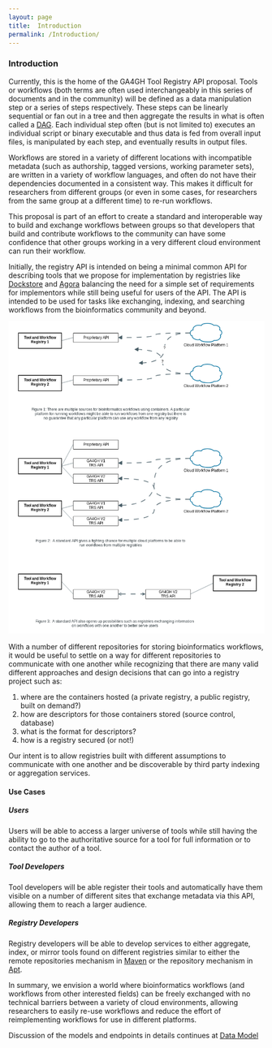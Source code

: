 ```yaml
---
layout: page
title:  Introduction
permalink: /Introduction/
---
```

### Introduction

Currently, this is the home of the GA4GH Tool Registry API proposal. Tools or workflows (both terms are often used interchangeably in this series of documents and in the community) will be defined as a data manipulation step or a series of steps respectively. These steps can be linearly sequential or fan out in a tree and then aggregate the results in what is often called a [DAG](https://en.wikipedia.org/wiki/Directed_acyclic_graph). Each individual step often (but is not limited to) executes an individual script or binary executable and thus data is fed from overall input files, is manipulated by each step, and eventually results in output files.  

Workflows are stored in a variety of different locations with incompatible metadata (such as authorship, tagged versions, working parameter sets), are written in a variety of workflow languages, and often do not have their dependencies documented in a consistent way. This makes it difficult for researchers from different groups (or even in some cases, for researchers from the same group at a different time) to re-run workflows. 

This proposal is part of an effort to create a standard and interoperable way to build and exchange workflows between groups so that developers that build and contribute workflows to the community can have some confidence that other groups working in a very different cloud environment can run their workflow. 

Initially, the registry API is intended on being a minimal common API for describing tools that we propose for implementation by registries like [Dockstore](https://www.dockstore.org/) and [Agora](https://github.com/broadinstitute/agora) balancing the need for a simple set of requirements for implementors while still being useful for users of the API. The API is intended to be used for tasks like exchanging, indexing, and searching workflows from the bioinformatics community and beyond. 

![assets/trs.png](assets/trs.png)

With a number of different repositories for storing bioinformatics workflows, it would be useful to settle on a way for different repositories to communicate with one another while recognizing that there are many valid different approaches and design decisions that can go into a registry project such as:


1.  where are the containers hosted (a private registry, a public registry, built on demand?)
2. how are descriptors for those containers stored (source control, database)
3.  what is the format for descriptors?
4.  how is a registry secured (or not!) 

Our intent is to allow registries built with different assumptions to communicate with one another and be discoverable by third party indexing or aggregation services. 

#### Use Cases

##### Users

Users will be able to access a larger universe of tools while still having the ability to go to the authoritative source for a tool for full information or to contact the author of a tool.

##### Tool Developers

Tool developers will be able register their tools and automatically have them visible on a number of different sites that exchange metadata via this API, allowing them to reach a larger audience.

##### Registry Developers

Registry developers will be able to develop services to either aggregate, index, or mirror tools found on different registries similar to either the remote repositories mechanism in [Maven](https://maven.apache.org/guides/introduction/introduction-to-repositories.html) or the repository mechanism in [Apt](https://help.ubuntu.com/community/Repositories/CommandLine#Adding_Repositories).     

In summary, we envision a world where bioinformatics workflows (and workflows from other interested fields) can be freely exchanged with no technical barriers between a variety of cloud environments, allowing researchers to easily re-use workflows and reduce the effort of reimplementing workflows for use in different platforms. 


Discussion of the models and endpoints in details continues at [Data Model](../DataModel)


